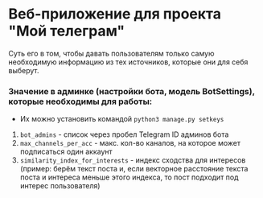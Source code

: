 # Веб-приложение для проекта "Мой телеграм"
Суть его в том, чтобы давать пользователям только самую необходимую информацию из тех источников, которые они для себя выберут.


### Значение в админке (настройки бота, модель BotSettings), которые необходимы для работы:
* Их можно установить командой ```python3 manage.py setkeys```
1. ```bot_admins``` - список через пробел Telegram ID админов бота 
2. ```max_channels_per_acc``` - макс. кол-во каналов, на которое может подписаться один аккаунт
3. ```similarity_index_for_interests``` - индекс сходства для интересов (пример: берём текст поста и, если векторное расстояние текста поста и интереса меньше этого индекса, то пост подходит под интерес пользователя)